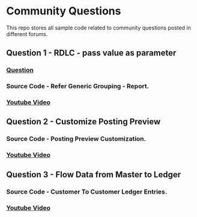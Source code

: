 # Community Questions
This repo stores all sample code related to community questions posted in different forums. 

## **Question 1 - RDLC - pass value as parameter**

### [Question](https://community.dynamics.com/business/f/dynamics-365-business-central-forum/475295/rdlc---pass-value-as-parameter)
### Source Code - Refer Generic Grouping - Report.

### [Youtube Video](https://youtu.be/y6ZTfDVM78A)
## **Question 2 - Customize Posting Preview**
### Source Code - Posting Preview Customization.
### [Youtube Video](https://youtu.be/wRkgLfrIivQ)

## **Question 3 - Flow Data from Master to Ledger**
### Source Code - Customer To Customer Ledger Entries.
### [Youtube Video](https://youtu.be/lTCoIYinldI)